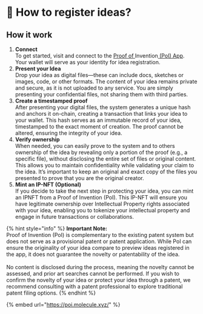 # 💮 How to register ideas?

## **How it work**

1. **Connect** \
   To get started, visit and connect to the [Proof of ](https://poi.molecule.xyz/)Invention[ (PoI) App](https://poi.molecule.xyz/). Your wallet will serve as your identity for idea registration.
2. **Present your Idea**\
   Drop your idea as digital files—these can include docs, sketches or images, code, or other formats. The content of your idea remains private and secure, as it is not uploaded to any service. You are simply presenting your confidential files, not sharing them with third parties.
3. **Create a timestamped proof**\
   After presenting your digital files, the system generates a unique hash and anchors it on-chain, creating a transaction that links your idea to your wallet. This hash serves as an immutable record of your idea, timestamped to the exact moment of creation. The proof cannot be altered, ensuring the integrity of your idea.
4. **Verify ownership**\
   When needed, you can easily prove to the system and to others ownership of the idea by revealing only a portion of the proof (e.g., a specific file), without disclosing the entire set of files or original content. This allows you to maintain confidentiality while validating your claim to the idea. It’s important to keep an original and exact copy of the files you presented to prove that you are the original creator.
5. **Mint an IP-NFT (Optional)**\
   If you decide to take the next step in protecting your idea, you can mint an IPNFT from a Proof of Invention (PoI). This IP-NFT will ensure you have legitimate ownership over Intellectual Property rights associated with your idea, enabling you to tokenize your intellectual property and engage in future transactions or collaborations.&#x20;

{% hint style="info" %}
**Important Note:**\
Proof of Invention (PoI) is complementary to the existing patent system but does not serve as a provisional patent or patent application. While PoI can ensure the originality of your idea compare to preview ideas registered in the app,  it does not guarantee the novelty or patentability of the idea. \
\
No content is disclosed during the process, meaning the novelty cannot be assessed, and prior art searches cannot be performed. If you wish to confirm the novelty of your idea or protect your idea through a patent, we recommend consulting with a patent professional to explore traditional patent filing options.
{% endhint %}

{% embed url="https://poi.molecule.xyz/" %}
